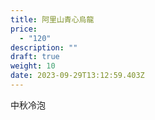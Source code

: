 ```yaml
---
title: 阿里山青心烏龍
price:
  - "120"
description: ""
draft: true
weight: 10
date: 2023-09-29T13:12:59.403Z
---
```

中秋冷泡